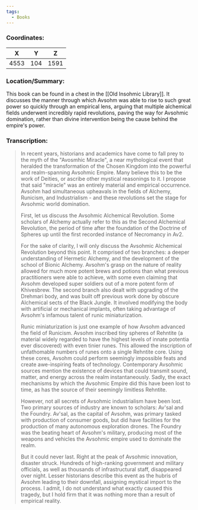 ```yaml
---
tags:
  - Books
---
```


### Coordinates:
| **X** | **Y**| **Z** |
|:-----:|:----:|:-----:|
|4553  |104   |1591  |

### Location/Summary:
This book can be found in a chest in the [[Old Insohmic Library]]. It discusses the manner through which Avsohm was able to rise to such great power so quickly through an empirical lens, arguing that multiple alchemical fields underwent incredibly rapid revolutions, paving the way for Avsohmic domination, rather than divine intervention being the cause behind the empire's power.

### Transcription:
> In recent years, historians and academics have come to fall prey to the myth of the "Avosmhic Miracle", a near mythological event that heralded the transformation of the Chosen Kingdom into the powerful and realm-spanning Avsohmic Empire. Many believe this to be the work of Deities, or ascribe other mystical reasonings to it. I propose that said "miracle" was an entirely material and empirical occurrence. Avsohm had simultaneous upheavals in the fields of Alchemy, Runicism, and Industrialism - and these revolutions set the stage for Avsohmic world domination.
>
> First, let us discuss the Avsohmic Alchemical Revolution. Some scholars of Alchemy actually refer to this as the Second Alchemical Revolution, the period of time after the foundation of the Doctrine of Spheres up until the first recorded instance of Necromancy in Av2.
>
> For the sake of clarity, I will only discuss the Avsohmic Alchemical Revolution beyond this point. It comprised of two branches: a deeper understanding of Hermetic Alchemy, and the development of the school of Bionic Alchemy. Avsohm's grasp on the nature of reality allowed for much more potent brews and potions than what previous practitioners were able to achieve, with some even claiming that Avsohm developed super soldiers out of a more potent form of Khivesbrew. The second branch also dealt with upgrading of the Drehmari body, and was built off previous work done by obscure Alchemical sects of the Black Jungle. It involved modifying the body with artificial or mechanical implants, often taking advantage of Avsohm's infamous talent of runic miniaturization.
>
> Runic miniaturization is just one example of how Avsohm advanced the field of Runicism. Avsohm inscribed tiny spheres of Rehntite (a material widely regarded to have the highest levels of innate potentia ever discovered) with even tinier runes. This allowed the inscription of unfathomable numbers of runes onto a single Rehntite core. Using these cores, Avsohm could perform seemingly impossible feats and create awe-inspiring feats of technology. Contemporary Avsohmic sources mention the existence of devices that could transmit sound, matter, and energy across the realm instantaneously. Sadly, the exact mechanisms by which the Avsohmic Empire did this have been lost to time, as has the source of their seemingly limitless Rehntite.
>
> However, not all secrets of Avsohmic industrialism have been lost. Two primary sources of industry are known to scholars: Av'sal and the Foundry. Av'sal, as the capital of Avsohm, was primary tasked with production of consumer goods, but did have facilities for the production of many autonomous exploration drones. The Foundry was the beating heart of Avsohm's military, producing most of the weapons and vehicles the Avsohmic empire used to dominate the realm.
>
> But it could never last. Right at the peak of Avsohmic innovation, disaster struck. Hundreds of high-ranking government and military officials, as well as thousands of infrastructural staff, disappeared over night. Lesser historians describe this event as the hubris of Avsohm leading to their downfall, assigning mystical import to the process. I admit, I do not understand what exactly caused this tragedy, but I hold firm that it was nothing more than a result of empirical reality.

